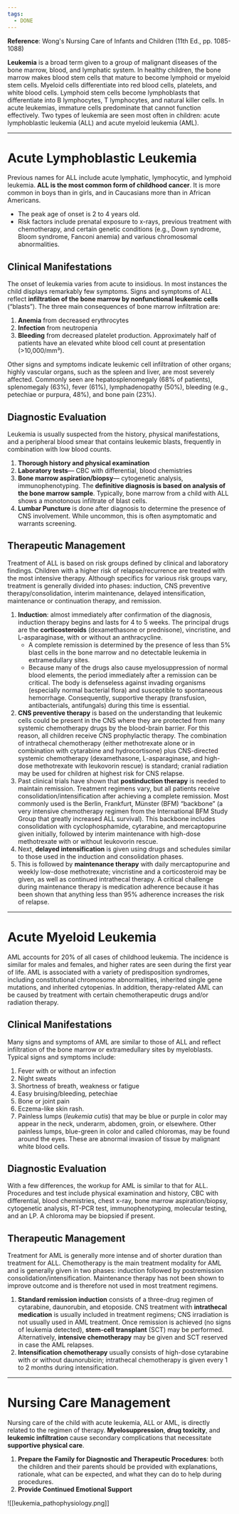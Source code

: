 ```yaml
---
tags:
  - DONE
---
```

**Reference**: Wong's Nursing Care of Infants and Children (11th Ed., pp. 1085-1088)

**Leukemia** is a broad term given to a group of malignant diseases of the bone marrow, blood, and lymphatic system. In healthy children, the bone marrow makes blood stem cells that mature to become lymphoid or myeloid stem cells. Myeloid cells differentiate into red blood cells, platelets, and white blood cells. Lymphoid stem cells become lymphoblasts that differentiate into B lymphocytes, T lymphocytes, and natural killer cells. In acute leukemias, immature cells predominate that cannot function effectively. Two types of leukemia are seen most often in children: acute lymphoblastic leukemia (ALL) and acute myeloid leukemia (AML).
___
# Acute Lymphoblastic Leukemia
Previous names for ALL include acute lymphatic, lymphocytic, and lymphoid leukemia. **ALL is the most common form of childhood cancer**. It is more common in boys than in girls, and in Caucasians more than in African Americans.
- The peak age of onset is 2 to 4 years old.
- Risk factors include prenatal exposure to x-rays, previous treatment with chemotherapy, and certain genetic conditions (e.g., Down syndrome, Bloom syndrome, Fanconi anemia) and various chromosomal abnormalities.
## Clinical Manifestations
The onset of leukemia varies from acute to insidious. In most instances the child displays remarkably few symptoms. Signs and symptoms of ALL reflect **infiltration of the bone marrow by nonfunctional leukemic cells** (“blasts”). The three main consequences of bone marrow infiltration are:
1. **Anemia** from decreased erythrocytes
2. **Infection** from neutropenia
3. **Bleeding** from decreased platelet production. Approximately half of patients have an elevated white blood cell count at presentation (>10,000/mm³).

Other signs and symptoms indicate leukemic cell infiltration of other organs; highly vascular organs, such as the spleen and liver, are most severely affected. Commonly seen are hepatosplenomegaly (68% of patients), splenomegaly (63%), fever (61%), lymphadenopathy (50%), bleeding (e.g., petechiae or purpura, 48%), and bone pain (23%).
## Diagnostic Evaluation
Leukemia is usually suspected from the history, physical manifestations, and a peripheral blood smear that contains leukemic blasts, frequently in combination with low blood counts.
1. **Thorough history and physical examination**
2. **Laboratory tests**— CBC with differential, blood chemistries
3. **Bone marrow aspiration/biopsy**— cytogenetic analysis, immunophenotyping. The **definitive diagnosis is based on analysis of the bone marrow sample**. Typically, bone marrow from a child with ALL shows a monotonous infiltrate of blast cells.
4. **Lumbar Puncture** is done after diagnosis to determine the presence of CNS involvement. While uncommon, this is often asymptomatic and warrants screening.
## Therapeutic Management
Treatment of ALL is based on risk groups defined by clinical and laboratory findings. Children with a higher risk of relapse/recurrence are treated with the most intensive therapy. Although specifics for various risk groups vary, treatment is generally divided into phases: induction, CNS preventive therapy/consolidation, interim maintenance, delayed intensification, maintenance or continuation therapy, and remission.
1. **Induction**: almost immediately after confirmation of the diagnosis, induction therapy begins and lasts for 4 to 5 weeks. The principal drugs are the **corticosteroids** (dexamethasone or prednisone), vincristine, and L-asparaginase, with or without an anthracycline.
	- A complete remission is determined by the presence of less than 5% blast cells in the bone marrow and no detectable leukemia in extramedullary sites.
	- Because many of the drugs also cause myelosuppression of normal blood elements, the period immediately after a remission can be critical. The body is defenseless against invading organisms (especially normal bacterial flora) and susceptible to spontaneous hemorrhage. Consequently, supportive therapy (transfusion, antibacterials, antifungals) during this time is essential.
2. **CNS preventive therapy** is based on the understanding that leukemic cells could be present in the CNS where they are protected from many systemic chemotherapy drugs by the blood-brain barrier. For this reason, all children receive CNS prophylactic therapy. The combination of intrathecal chemotherapy (either methotrexate alone or in combination with cytarabine and hydrocortisone) plus CNS-directed systemic chemotherapy (dexamethasone, L-asparaginase, and high-dose methotrexate with leukovorin rescue) is standard; cranial radiation may be used for children at highest risk for CNS relapse.
3. Past clinical trials have shown that **postinduction therapy** is needed to maintain remission. Treatment regimens vary, but all patients receive consolidation/intensification after achieving a complete remission. Most commonly used is the Berlin, Frankfurt, Münster (BFM) “backbone” (a very intensive chemotherapy regimen from the International BFM Study Group that greatly increased ALL survival). This backbone includes consolidation with cyclophosphamide, cytarabine, and mercaptopurine given initially, followed by interim maintenance with high-dose methotrexate with or without leukovorin rescue.
4. Next, **delayed intensification** is given using drugs and schedules similar to those used in the induction and consolidation phases.
5. This is followed by **maintenance therapy** with daily mercaptopurine and weekly low-dose methotrexate; vincristine and a corticosteroid may be given, as well as continued intrathecal therapy. A critical challenge during maintenance therapy is medication adherence because it has been shown that anything less than 95% adherence increases the risk of relapse.
___
# Acute Myeloid Leukemia
AML accounts for 20% of all cases of childhood leukemia. The incidence is similar for males and females, and higher rates are seen during the first year of life. AML is associated with a variety of predisposition syndromes, including constitutional chromosome abnormalities, inherited single gene mutations, and inherited cytopenias. In addition, therapy-related AML can be caused by treatment with certain chemotherapeutic drugs and/or radiation therapy.
## Clinical Manifestations
Many signs and symptoms of AML are similar to those of ALL and reflect infiltration of the bone marrow or extramedullary sites by myeloblasts. Typical signs and symptoms include:
1. Fever with or without an infection
2. Night sweats
3. Shortness of breath, weakness or fatigue
4. Easy bruising/bleeding, petechiae
5. Bone or joint pain
6. Eczema-like skin rash.
7. Painless lumps (*leukemia cutis*) that may be blue or purple in color may appear in the neck, underarm, abdomen, groin, or elsewhere. Other painless lumps, blue-green in color and called chloromas, may be found around the eyes. These are abnormal invasion of tissue by malignant white blood cells.
## Diagnostic Evaluation
With a few differences, the workup for AML is similar to that for ALL. Procedures and test include physical examination and history, CBC with differential, blood chemistries, chest x-ray, bone marrow aspiration/biopsy, cytogenetic analysis, RT-PCR test, immunophenotyping, molecular testing, and an LP. A chloroma may be biopsied if present.
## Therapeutic Management
Treatment for AML is generally more intense and of shorter duration than treatment for ALL. Chemotherapy is the main treatment modality for AML and is generally given in two phases: induction followed by postremission consolidation/intensification. Maintenance therapy has not been shown to improve outcome and is therefore not used in most treatment regimens.
1. **Standard remission induction** consists of a three-drug regimen of cytarabine, daunorubin, and etoposide. CNS treatment with **intrathecal medication** is usually included in treatment regimens; CNS irradiation is not usually used in AML treatment. Once remission is achieved (no signs of leukemia detected), **stem-cell transplant** (SCT) may be performed. Alternatively, **intensive chemotherapy** may be given and SCT reserved in case the AML relapses.
2. **Intensification chemotherapy** usually consists of high-dose cytarabine with or without daunorubicin; intrathecal chemotherapy is given every 1 to 2 months during intensification.
___
# Nursing Care Management
Nursing care of the child with acute leukemia, ALL or AML, is directly related to the regimen of therapy. **Myelosuppression**, **drug toxicity**, and **leukemic infiltration** cause secondary complications that necessitate **supportive physical care**.
1. **Prepare the Family for Diagnostic and Therapeutic Procedures**: both the children and their parents should be provided with explanations, rationale, what can be expected, and what they can do to help during procedures.
2. **Provide Continued Emotional Support**

![[leukemia_pathophysiology.png]]